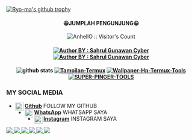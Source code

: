[![Ryo-ma's github trophy](https://github-profile-trophy.vercel.app/?username=Bang-Sahrul-Gunawan-Cyber&row=1)](https://github.com/Bang-Sahrul-Gunawan-Cyber/github-profile-trophy)
<h4 align="center">😀JUMPLAH PENGUNJUNG😀</h4>

<p align="center"><img src="https://profile-counter.glitch.me/{Bang-Sahrul-Gunawan-Cyber}/count.svg" alt="AnhellO :: Visitor's Count" /></p>

<h4 align="center">
<a href="#"><img title="Author BY : Sahrul Gunawan Cyber" src="https://img.shields.io/badge/AUTHOR%20BY-SAHRUL~%20GUNAWAN-yellow?colorA=%23ff0000&colorB=%23FFFF00&style=for-the-badge"></a> 
<a href="#"><img title="Author BY : Sahrul Gunawan Cyber" src="https://img.shields.io/badge/GITHUB%20VISIT-2021~%20SPONSOR-blue?colorA=%23ff0000&colorB=%23FFFF00&style=for-the-badge"></a> 
<h4 align="center">
</a>

![github stats](https://github-readme-stats.vercel.app/api?username=Bang-Sahrul-Gunawan-Cyber&show_icons=true&theme=dark)
<a href="https://github.com/Bang-Sahrul-Gunawan-Cyber/Tampilan-Termux"><img title="Tampilan-Termux" src="https://github-readme-stats.vercel.app/api/pin/?username=Bang-Sahrul-Gunawan-Cyber&repo=Tampilan-Termux&theme=vision-friendly-dark"></a>
<a href="https://github.com/Bang-Sahrul-Gunawan-Cyber/Wallpaper-Hp-Termux-Tools"><img title="Wallpaper-Hp-Termux-Tools" src="https://github-readme-stats.vercel.app/api/pin/?username=Bang-Sahrul-Gunawan-Cyber&repo=Wallpaper-Hp-Termux-Tools&theme=vision-friendly-dark"></a>
<a href="https://github.com/Bang-Sahrul-Gunawan-Cyber/SUPER-PINGER-TOOLS"><img title="SUPER-PINGER-TOOLS" src="https://github-readme-stats.vercel.app/api/pin/?username=Bang-Sahrul-Gunawan-Cyber&repo=SUPER-PINGER-TOOLS&theme=vision-friendly-dark"></a>
<p align="center">

### MY SOCIAL MEDIA
* [<img alt="Dunia-Kode's Github" align="left" width="22px" src="https://cdn.jsdelivr.net/npm/simple-icons@v3/icons/github.svg" /> <b>Github</b>](https://github.com/Bang-Sahrul-Gunawan-Cyber) FOLLOW MY GITHUB<br />
* [<img alt="Dunia-Kode's Whatsapp" align="left" width="22px" src="https://cdn.jsdelivr.net/npm/simple-icons@v3/icons/whatsapp.svg" /> <b>WhatsApp</b>](https://wa.me/6281333166254) WHATSAPP SAYA<br />
* [<img alt="Dunia-Kode's Instagram" align="left" width="22px" src="https://cdn.jsdelivr.net/npm/simple-icons@v3/icons/instagram.svg" /> <b>Instagram</b>](https://Instagram.com/wes_kadung_rewel) INSTAGRAM SAYA<br />

<p>
    <a href="https://a.paddle.com/v2/click/16413/119403?link=1227">
      <img src="https://img.shields.io/badge/Supported%20by-VSCode%20Power%20User%20%E2%86%92-gray.svg?colorA=655BE1&colorB=4F44D6&style=for-the-badge"/>
    </a>
    <a href="https://a.paddle.com/v2/click/16413/119403?link=2345">
      <img src="https://img.shields.io/badge/Supported%20by-Node%20Cli.com%20%E2%86%92-gray.svg?colorA=61c265&colorB=4CAF50&style=for-the-badge"/>
    <img src="https://img.shields.io/badge/Maintained%3F-Yes-green?style=for-the-badge">
    <img src="https://img.shields.io/github/license/adi1090x/termux-style?style=for-the-badge">
    <img src="https://www.code-inspector.com/project/22140/score/svg?colorA=655BE1&colorB=4F44D6&style=for-the-badge"/>
    <img src="https://www.code-inspector.com/project/22140/status/svg?colorA=655BE1&colorB=4F44D6&style=for-the-badge"/>
  </a>
  </p>
<a <img  src="http://www.wieistmeineip.de/ip-address/?size=468x60" border="0"  width="468" height="60" alt="IP" /></a>
